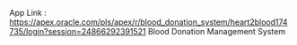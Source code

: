 App Link : https://apex.oracle.com/pls/apex/r/blood_donation_system/heart2blood174735/login?session=24866292391521
Blood Donation Management System
